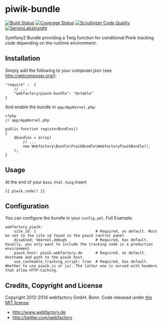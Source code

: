 piwik-bundle
============

[![Build Status](https://travis-ci.org/webfactory/piwik-bundle.svg?branch=master)](https://travis-ci.org/webfactory/piwik-bundle)
[![Coverage Status](https://coveralls.io/repos/webfactory/piwik-bundle/badge.png?branch=master)](https://coveralls.io/r/webfactory/piwik-bundle?branch=master)
[![Scrutinizer Code Quality](https://scrutinizer-ci.com/g/webfactory/piwik-bundle/badges/quality-score.png?b=master)](https://scrutinizer-ci.com/g/webfactory/piwik-bundle/?branch=master)
[![SensioLabsInsight](https://insight.sensiolabs.com/projects/b6cd0ffd-e116-43c0-ba58-fbb70371bd6b/mini.png)](https://insight.sensiolabs.com/projects/b6cd0ffd-e116-43c0-ba58-fbb70371bd6b)

Symfony2 Bundle providing a Twig function for conditional Piwik tracking code depending on the runtime environment.


Installation
------------
Simply add the following to your composer.json (see http://getcomposer.org/):

    "require" :  {
        // ...
        "webfactory/piwik-bundle": "@stable"
    }

And enable the bundle in `app/AppKernel.php`:

    <?php
    // app/AppKernel.php
    
    public function registerBundles()
    {
        $bundles = array(
            // ...
            new Webfactory\Bundle\PiwikBundle\WebfactoryPiwikBundle(),
        );
    }


Usage
-----
At the end of your `base.html.twig` insert

	{{ piwik_code() }}


Configuration
-------------
You can configure the bundle in your `config.yml`. Full Example:

	webfactory_piwik:
	    site_id: 1                           # Required, no default. Must be set to the site id found in the piwik control panel
	    disabled: %kernel.debug%             # Required, has default. Usually, you only want to include the tracking code in a production environment
	    piwik_host: piwik.webfactory.de      # Required. no default. Hostname and path to the piwik host.
	    use_cacheable_tracking_script: true  # Required, has default. Whether to use piwik.js or js/. The latter one is served with headers that allow HTTP-Caching.



Credits, Copyright and License
------------------------------
Copyright 2012-2014 webfactory GmbH, Bonn. Code released under [the MIT license](LICENSE).

- <http://www.webfactory.de>
- <http://twitter.com/webfactory>
